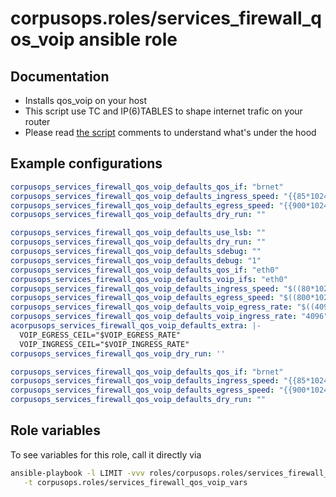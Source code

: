 # corpusops.roles/services_firewall_qos_voip ansible role
## Documentation

- Installs qos_voip on your host
- This script use TC and IP(6)TABLES to shape internet trafic on your router
- Please read [the script](./templates/etc/init.d/qos_voip) comments to understand what's under the hood

## Example configurations
```yaml
corpusops_services_firewall_qos_voip_defaults_qos_if: "brnet"
corpusops_services_firewall_qos_voip_defaults_ingress_speed: "{{85*1024}}"
corpusops_services_firewall_qos_voip_defaults_egress_speed: "{{900*1024}}"
corpusops_services_firewall_qos_voip_defaults_dry_run: ""
```

```yaml
corpusops_services_firewall_qos_voip_defaults_use_lsb: ""
corpusops_services_firewall_qos_voip_defaults_dry_run: ""
corpusops_services_firewall_qos_voip_defaults_sdebug: ""
corpusops_services_firewall_qos_voip_defaults_debug: "1"
corpusops_services_firewall_qos_voip_defaults_qos_if: "eth0"
corpusops_services_firewall_qos_voip_defaults_voip_ifs: "eth0"
corpusops_services_firewall_qos_voip_defaults_ingress_speed: "$((80*1024))"
corpusops_services_firewall_qos_voip_defaults_egress_speed: "$((800*1024))"
corpusops_services_firewall_qos_voip_defaults_voip_egress_rate: "$((4096*2))"
corpusops_services_firewall_qos_voip_defaults_voip_ingress_rate: "4096"
acorpusops_services_firewall_qos_voip_defaults_extra: |-
  VOIP_EGRESS_CEIL="$VOIP_EGRESS_RATE"
  VOIP_INGRESS_CEIL="$VOIP_INGRESS_RATE"
corpusops_services_firewall_qos_voip_dry_run: ''
```

```yaml
corpusops_services_firewall_qos_voip_defaults_qos_if: "brnet"
corpusops_services_firewall_qos_voip_defaults_ingress_speed: "{{85*1024}}"
corpusops_services_firewall_qos_voip_defaults_egress_speed: "{{900*1024}}"
corpusops_services_firewall_qos_voip_defaults_dry_run: ""
```

## Role variables
To see variables for this role, call it directly via
```bash
ansible-playbook -l LIMIT -vvv roles/corpusops.roles/services_firewall_qos_voip/role.yml \
   -t corpusops.roles/services_firewall_qos_voip_vars
```
